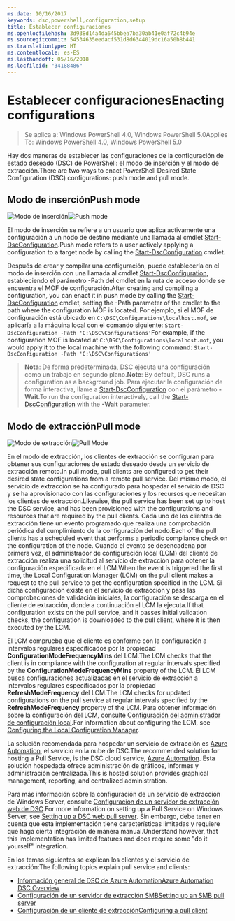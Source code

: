 ```yaml
---
ms.date: 10/16/2017
keywords: dsc,powershell,configuration,setup
title: Establecer configuraciones
ms.openlocfilehash: 3d938d14a4da645bbea7ba30ab41e0af72c4b94e
ms.sourcegitcommit: 54534635eedacf531d8d6344019dc16a50b8b441
ms.translationtype: HT
ms.contentlocale: es-ES
ms.lasthandoff: 05/16/2018
ms.locfileid: "34188486"
---
```

# <a name="enacting-configurations"></a><span data-ttu-id="1c502-103">Establecer configuraciones</span><span class="sxs-lookup"><span data-stu-id="1c502-103">Enacting configurations</span></span>

><span data-ttu-id="1c502-104">Se aplica a: Windows PowerShell 4.0, Windows PowerShell 5.0</span><span class="sxs-lookup"><span data-stu-id="1c502-104">Applies To: Windows PowerShell 4.0, Windows PowerShell 5.0</span></span>

<span data-ttu-id="1c502-105">Hay dos maneras de establecer las configuraciones de la configuración de estado deseado (DSC) de PowerShell: el modo de inserción y el modo de extracción.</span><span class="sxs-lookup"><span data-stu-id="1c502-105">There are two ways to enact PowerShell Desired State Configuration (DSC) configurations: push mode and pull mode.</span></span>

## <a name="push-mode"></a><span data-ttu-id="1c502-106">Modo de inserción</span><span class="sxs-lookup"><span data-stu-id="1c502-106">Push mode</span></span>

<span data-ttu-id="1c502-107">![Modo de inserción](images/pushModel.png "Cómo funciona el modo de inserción")</span><span class="sxs-lookup"><span data-stu-id="1c502-107">![Push mode](images/pushModel.png "How push mode works")</span></span>

<span data-ttu-id="1c502-108">El modo de inserción se refiere a un usuario que aplica activamente una configuración a un nodo de destino mediante una llamada al cmdlet [Start-DscConfiguration](https://technet.microsoft.com/library/dn521623.aspx).</span><span class="sxs-lookup"><span data-stu-id="1c502-108">Push mode refers to a user actively applying a configuration to a target node by calling the [Start-DscConfiguration](https://technet.microsoft.com/library/dn521623.aspx) cmdlet.</span></span>

<span data-ttu-id="1c502-109">Después de crear y compilar una configuración, puede establecerla en el modo de inserción con una llamada al cmdlet [Start-DscConfiguration](https://technet.microsoft.com/library/dn521623.aspx), estableciendo el parámetro -Path del cmdlet en la ruta de acceso donde se encuentra el MOF de configuración.</span><span class="sxs-lookup"><span data-stu-id="1c502-109">After creating and compiling a configuration, you can enact it in push mode by calling the [Start-DscConfiguration](https://technet.microsoft.com/library/dn521623.aspx) cmdlet, setting the -Path parameter of the cmdlet to the path where the configuration MOF is located.</span></span>
<span data-ttu-id="1c502-110">Por ejemplo, si el MOF de configuración está ubicado en `C:\DSC\Configurations\localhost.mof`, se aplicaría a la máquina local con el comando siguiente: `Start-DscConfiguration -Path 'C:\DSC\Configurations'`</span><span class="sxs-lookup"><span data-stu-id="1c502-110">For example, if the configuration MOF is located at `C:\DSC\Configurations\localhost.mof`, you would apply it to the local machine with the following command: `Start-DscConfiguration -Path 'C:\DSC\Configurations'`</span></span>

> <span data-ttu-id="1c502-111">__Nota__: De forma predeterminada, DSC ejecuta una configuración como un trabajo en segundo plano.</span><span class="sxs-lookup"><span data-stu-id="1c502-111">__Note__: By default, DSC runs a configuration as a background job.</span></span> <span data-ttu-id="1c502-112">Para ejecutar la configuración de forma interactiva, llame a [Start-DscConfiguration](https://technet.microsoft.com/library/dn521623.aspx) con el parámetro __-Wait__.</span><span class="sxs-lookup"><span data-stu-id="1c502-112">To run the configuration interactively, call the [Start-DscConfiguration](https://technet.microsoft.com/library/dn521623.aspx) with the __-Wait__ parameter.</span></span>

## <a name="pull-mode"></a><span data-ttu-id="1c502-113">Modo de extracción</span><span class="sxs-lookup"><span data-stu-id="1c502-113">Pull mode</span></span>

<span data-ttu-id="1c502-114">![Modo de extracción](images/pullModel.png "Cómo funciona el modo de extracción")</span><span class="sxs-lookup"><span data-stu-id="1c502-114">![Pull Mode](images/pullModel.png "How pull mode works")</span></span>

<span data-ttu-id="1c502-115">En el modo de extracción, los clientes de extracción se configuran para obtener sus configuraciones de estado deseado desde un servicio de extracción remoto.</span><span class="sxs-lookup"><span data-stu-id="1c502-115">In pull mode, pull clients are configured to get their desired state configurations from a remote pull service.</span></span>
<span data-ttu-id="1c502-116">Del mismo modo, el servicio de extracción se ha configurado para hospedar el servicio de DSC y se ha aprovisionado con las configuraciones y los recursos que necesitan los clientes de extracción.</span><span class="sxs-lookup"><span data-stu-id="1c502-116">Likewise, the pull service has been set up to host the DSC service, and has been provisioned with the configurations and resources that are required by the pull clients.</span></span>
<span data-ttu-id="1c502-117">Cada uno de los clientes de extracción tiene un evento programado que realiza una comprobación periódica del cumplimiento de la configuración del nodo.</span><span class="sxs-lookup"><span data-stu-id="1c502-117">Each of the pull clients has a scheduled event that performs a periodic compliance check on the configuration of the node.</span></span>
<span data-ttu-id="1c502-118">Cuando el evento se desencadena por primera vez, el administrador de configuración local (LCM) del cliente de extracción realiza una solicitud al servicio de extracción para obtener la configuración especificada en el LCM.</span><span class="sxs-lookup"><span data-stu-id="1c502-118">When the event is triggered the first time, the Local Configuration Manager (LCM) on the pull client makes a request to the pull service to get the configuration specified in the LCM.</span></span>
<span data-ttu-id="1c502-119">Si dicha configuración existe en el servicio de extracción y pasa las comprobaciones de validación iniciales, la configuración se descarga en el cliente de extracción, donde a continuación el LCM la ejecuta.</span><span class="sxs-lookup"><span data-stu-id="1c502-119">If that configuration exists on the pull service, and it passes initial validation checks, the configuration is downloaded to the pull client, where it is then executed by the LCM.</span></span>

<span data-ttu-id="1c502-120">El LCM comprueba que el cliente es conforme con la configuración a intervalos regulares especificados por la propiedad **ConfigurationModeFrequencyMins** del LCM.</span><span class="sxs-lookup"><span data-stu-id="1c502-120">The LCM checks that the client is in compliance with the configuration at regular intervals specified by the **ConfigurationModeFrequencyMins** property of the LCM.</span></span>
<span data-ttu-id="1c502-121">El LCM busca configuraciones actualizadas en el servicio de extracción a intervalos regulares especificados por la propiedad **RefreshModeFrequency** del LCM.</span><span class="sxs-lookup"><span data-stu-id="1c502-121">The LCM checks for updated configurations on the pull service at regular intervals specified by the **RefreshModeFrequency** property of the LCM.</span></span>
<span data-ttu-id="1c502-122">Para obtener información sobre la configuración del LCM, consulte [Configuración del administrador de configuración local](metaConfig.md).</span><span class="sxs-lookup"><span data-stu-id="1c502-122">For information about configuring the LCM, see [Configuring the Local Configuration Manager](metaConfig.md).</span></span>

<span data-ttu-id="1c502-123">La solución recomendada para hospedar un servicio de extracción es [Azure Automation](https://azure.microsoft.com/services/automation/), el servicio en la nube de DSC.</span><span class="sxs-lookup"><span data-stu-id="1c502-123">The recommended solution for hosting a Pull Service, is the DSC cloud service, [Azure Automation](https://azure.microsoft.com/services/automation/).</span></span>
<span data-ttu-id="1c502-124">Esta solución hospedada ofrece administración de gráficos, informes y administración centralizada.</span><span class="sxs-lookup"><span data-stu-id="1c502-124">This is hosted solution provides graphical management, reporting, and centralized administration.</span></span>

<span data-ttu-id="1c502-125">Para más información sobre la configuración de un servicio de extracción de Windows Server, consulte [Configuración de un servidor de extracción web de DSC](pullServer.md).</span><span class="sxs-lookup"><span data-stu-id="1c502-125">For more information on setting up a Pull Service on Windows Server, see [Setting up a DSC web pull server](pullServer.md).</span></span>
<span data-ttu-id="1c502-126">Sin embargo, debe tener en cuenta que esta implementación tiene características limitadas y requiere que haga cierta integración de manera manual.</span><span class="sxs-lookup"><span data-stu-id="1c502-126">Understand however, that this implementation has limited features and does require some "do it yourself" integration.</span></span>

<span data-ttu-id="1c502-127">En los temas siguientes se explican los clientes y el servicio de extracción:</span><span class="sxs-lookup"><span data-stu-id="1c502-127">The following topics explain pull service and clients:</span></span>

- [<span data-ttu-id="1c502-128">Información general de DSC de Azure Automation</span><span class="sxs-lookup"><span data-stu-id="1c502-128">Azure Automation DSC Overview</span></span>](https://docs.microsoft.com/en-us/azure/automation/automation-dsc-overview)
- [<span data-ttu-id="1c502-129">Configuración de un servidor de extracción SMB</span><span class="sxs-lookup"><span data-stu-id="1c502-129">Setting up an SMB pull server</span></span>](pullServerSMB.md)
- [<span data-ttu-id="1c502-130">Configuración de un cliente de extracción</span><span class="sxs-lookup"><span data-stu-id="1c502-130">Configuring a pull client</span></span>](pullClientConfigID.md)